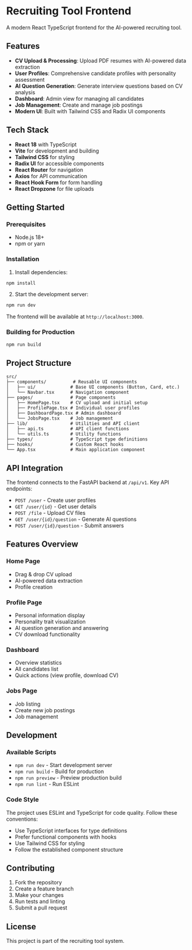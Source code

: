 # Recruiting Tool Frontend

A modern React TypeScript frontend for the AI-powered recruiting tool.

## Features

- **CV Upload & Processing**: Upload PDF resumes with AI-powered data extraction
- **User Profiles**: Comprehensive candidate profiles with personality assessment
- **AI Question Generation**: Generate interview questions based on CV analysis
- **Dashboard**: Admin view for managing all candidates
- **Job Management**: Create and manage job postings
- **Modern UI**: Built with Tailwind CSS and Radix UI components

## Tech Stack

- **React 18** with TypeScript
- **Vite** for development and building
- **Tailwind CSS** for styling
- **Radix UI** for accessible components
- **React Router** for navigation
- **Axios** for API communication
- **React Hook Form** for form handling
- **React Dropzone** for file uploads

## Getting Started

### Prerequisites

- Node.js 18+
- npm or yarn

### Installation

1. Install dependencies:
```bash
npm install
```

2. Start the development server:
```bash
npm run dev
```

The frontend will be available at `http://localhost:3000`.

### Building for Production

```bash
npm run build
```

## Project Structure

```
src/
├── components/          # Reusable UI components
│   ├── ui/             # Base UI components (Button, Card, etc.)
│   └── Navbar.tsx      # Navigation component
├── pages/              # Page components
│   ├── HomePage.tsx    # CV upload and initial setup
│   ├── ProfilePage.tsx # Individual user profiles
│   ├── DashboardPage.tsx # Admin dashboard
│   └── JobsPage.tsx    # Job management
├── lib/                # Utilities and API client
│   ├── api.ts          # API client functions
│   └── utils.ts        # Utility functions
├── types/              # TypeScript type definitions
├── hooks/              # Custom React hooks
└── App.tsx             # Main application component
```

## API Integration

The frontend connects to the FastAPI backend at `/api/v1`. Key API endpoints:

- `POST /user` - Create user profiles
- `GET /user/{id}` - Get user details
- `POST /file` - Upload CV files
- `GET /user/{id}/question` - Generate AI questions
- `POST /user/{id}/question` - Submit answers

## Features Overview

### Home Page
- Drag & drop CV upload
- AI-powered data extraction
- Profile creation

### Profile Page
- Personal information display
- Personality trait visualization
- AI question generation and answering
- CV download functionality

### Dashboard
- Overview statistics
- All candidates list
- Quick actions (view profile, download CV)

### Jobs Page
- Job listing
- Create new job postings
- Job management

## Development

### Available Scripts

- `npm run dev` - Start development server
- `npm run build` - Build for production
- `npm run preview` - Preview production build
- `npm run lint` - Run ESLint

### Code Style

The project uses ESLint and TypeScript for code quality. Follow these conventions:

- Use TypeScript interfaces for type definitions
- Prefer functional components with hooks
- Use Tailwind CSS for styling
- Follow the established component structure

## Contributing

1. Fork the repository
2. Create a feature branch
3. Make your changes
4. Run tests and linting
5. Submit a pull request

## License

This project is part of the recruiting tool system. 